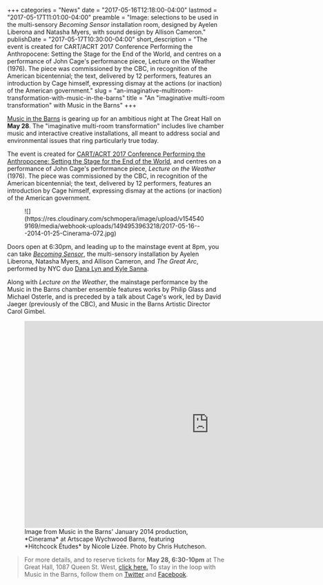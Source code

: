 +++
categories = "News"
date = "2017-05-16T12:18:00-04:00"
lastmod = "2017-05-17T11:01:00-04:00"
preamble = "Image: selections to be used in the multi-sensory *Becoming Sensor* installation room, designed by Ayelen Liberona and Natasha Myers, with sound design by Allison Cameron."
publishDate = "2017-05-17T10:30:00-04:00"
short_description = "The event is created for CART/ACRT 2017 Conference Performing the Anthropocene: Setting the Stage for the End of the World, and centres on a performance of John Cage's performance piece, Lecture on the Weather (1976). The piece was commissioned by the CBC, in recognition of the American bicentennial; the text, delivered by 12 performers, features an introduction by Cage himself, expressing dismay at the actions (or inaction) of the American government."
slug = "an-imaginative-multiroom-transformation-with-music-in-the-barns"
title = "An &quot;imaginative multi-room transformation&quot; with Music in the Barns"
+++

[Music in the Barns](/scene/companies/music-in-the-barns/) is gearing up for an ambitious night at The Great Hall on **May 28**. The "imaginative multi-room transformation" includes live chamber music and interactive creative installations, all meant to address social and environmental issues that ring particularly true today.

The event is created for [CART/ACRT 2017 Conference Performing the Anthropocene: Setting the Stage for the End of the World](http://catracrt.ca/conference/catracrt-2017-performing-anthropocene/), and centres on a performance of John Cage's performance piece, *Lecture on the Weather* (1976). The piece was commissioned by the CBC, in recognition of the American bicentennial; the text, delivered by 12 performers, features an introduction by Cage himself, expressing dismay at the actions (or inaction) of the American government.

<figure data-type="image">
![](https://res.cloudinary.com/schmopera/image/upload/v1545409169/media/webhook-uploads/1494953963218/2017-05-16---2014-01-25-Cinerama-072.jpg)
</figure>

Doors open at 6:30pm, and leading up to the mainstage event at 8pm, you can take [*Becoming Sensor*](https://plantstudies.wordpress.com/becoming-sensor-in-an-oak-savannah/), the multi-sensory installation by Ayelen Liberona, Natasha Myers, and Allison Cameron, and *The Great Arc*, performed by NYC duo [Dana Lyn and Kyle Sanna](http://danalynkylesanna.com/).

Along with *Lecture on the Weather*, the mainstage performance by the Music in the Barns chamber ensemble features works by Philip Glass and Michael Osterle, and is preceded by a talk about Cage's work, led by David Jaeger (previously of the CBC), and Music in the Barns Artistic Director Carol Gimbel.

<figure data-type="video">
<iframe width="854" height="480" src="https://www.youtube.com/embed/2SWyZxZTtKI" frameborder="0" allowfullscreen></iframe><figcaption>Image from Music in the Barns' January 2014 production, *Cinerama* at Artscape Wychwood Barns, featuring *Hitchcock Études* by Nicole Lizée. Photo by Chris Hutcheson.</figcaption>
</figure>

>For more details, and to reserve tickets for **May 28, 6:30-10pm** at The Great Hall, 1087 Queen St. West, [click here.](https://www.eventbrite.ca/e/music-in-the-barns-at-the-great-hall-tickets-31455148195) To stay in the loop with Music in the Barns, follow them on [Twitter](https://twitter.com/musicinthebarns) and [Facebook](https://www.facebook.com/musicinthebarns/).

